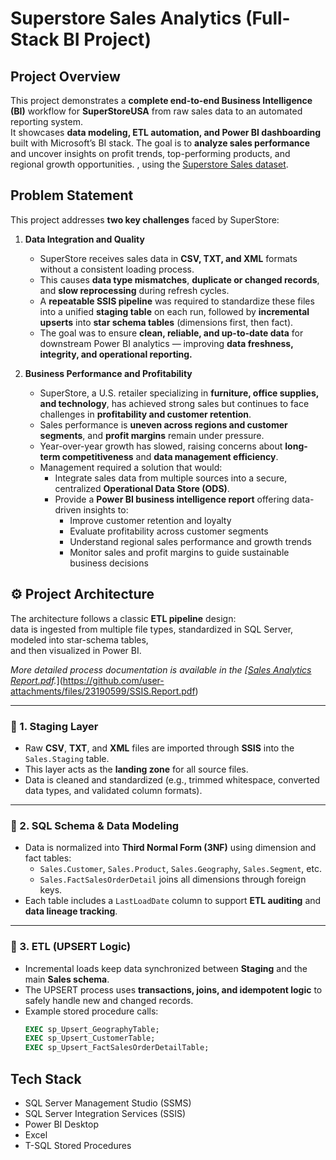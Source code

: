 # Superstore Sales Analytics (Full-Stack BI Project)
## Project Overview
This project demonstrates a **complete end-to-end Business Intelligence (BI)** workflow for **SuperStoreUSA** from raw sales data to an automated reporting system.  
It showcases **data modeling, ETL automation, and Power BI dashboarding** built with Microsoft’s BI stack.
The goal is to **analyze sales performance** and uncover insights on profit trends, top-performing products, and regional growth opportunities.
, using the [Superstore Sales dataset](https://www.kaggle.com/datasets/ishanshrivastava28/superstore-sales).

## Problem Statement
This project addresses **two key challenges** faced by SuperStore:

1. **Data Integration and Quality**
   - SuperStore receives sales data in **CSV, TXT, and XML** formats without a consistent loading process.  
   - This causes **data type mismatches**, **duplicate or changed records**, and **slow reprocessing** during refresh cycles.  
   - A **repeatable SSIS pipeline** was required to standardize these files into a unified **staging table** on each run, followed by **incremental upserts** into **star schema tables** (dimensions first, then fact).  
   - The goal was to ensure **clean, reliable, and up-to-date data** for downstream Power BI analytics — improving **data freshness, integrity, and operational reporting.**

2. **Business Performance and Profitability**
   - SuperStore, a U.S. retailer specializing in **furniture, office supplies, and technology**, has achieved strong sales but continues to face challenges in **profitability and customer retention**.  
   - Sales performance is **uneven across regions and customer segments**, and **profit margins** remain under pressure.  
   - Year-over-year growth has slowed, raising concerns about **long-term competitiveness** and **data management efficiency**.  
   - Management required a solution that would:
     - Integrate sales data from multiple sources into a secure, centralized **Operational Data Store (ODS)**.  
     - Provide a **Power BI business intelligence report** offering data-driven insights to:
       - Improve customer retention and loyalty  
       - Evaluate profitability across customer segments  
       - Understand regional sales performance and growth trends  
       - Monitor sales and profit margins to guide sustainable business decisions
      
## ⚙️ Project Architecture
The architecture follows a classic **ETL pipeline** design:  
data is ingested from multiple file types, standardized in SQL Server, modeled into star-schema tables,  
and then visualized in Power BI.

*More detailed process documentation is available in the [[Sales Analytics Report.pdf](./Docs/Sales%20Analytics%20Report.pdf).*](https://github.com/user-attachments/files/23190599/SSIS.Report.pdf)

---

### 🔹 1. Staging Layer
- Raw **CSV**, **TXT**, and **XML** files are imported through **SSIS** into the `Sales.Staging` table.  
- This layer acts as the **landing zone** for all source files.  
- Data is cleaned and standardized (e.g., trimmed whitespace, converted data types, and validated column formats).

---

### 🔹 2. SQL Schema & Data Modeling
- Data is normalized into **Third Normal Form (3NF)** using dimension and fact tables:  
  - `Sales.Customer`, `Sales.Product`, `Sales.Geography`, `Sales.Segment`, etc.  
  - `Sales.FactSalesOrderDetail` joins all dimensions through foreign keys.  
- Each table includes a `LastLoadDate` column to support **ETL auditing** and **data lineage tracking**.

---

### 🔹 3. ETL (UPSERT Logic)
- Incremental loads keep data synchronized between **Staging** and the main **Sales schema**.  
- The UPSERT process uses **transactions, joins, and idempotent logic** to safely handle new and changed records.  
- Example stored procedure calls:
  ```sql
  EXEC sp_Upsert_GeographyTable;
  EXEC sp_Upsert_CustomerTable;
  EXEC sp_Upsert_FactSalesOrderDetailTable; 

## Tech Stack
- SQL Server Management Studio (SSMS)
- SQL Server Integration Services (SSIS)
- Power BI Desktop
- Excel 
- T-SQL Stored Procedures
